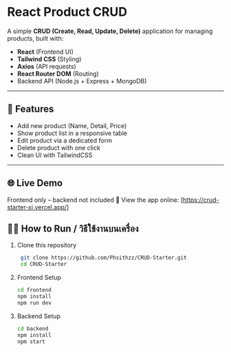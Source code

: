 # React Product CRUD

A simple **CRUD (Create, Read, Update, Delete)** application for managing products, built with:

- **React** (Frontend UI)
- **Tailwind CSS** (Styling)
- **Axios** (API requests)
- **React Router DOM** (Routing)
- Backend API (Node.js + Express + MongoDB)

---

## 🚀 Features
- Add new product (Name, Detail, Price)
- Show product list in a responsive table
- Edit product via a dedicated form
- Delete product with one click
- Clean UI with TailwindCSS

---
## 🌐 Live Demo
Frontend only – backend not included
🔗 View the app online: [https://crud-starter-xi.vercel.app/]

## 🧑‍💻 How to Run / วิธีใช้งานบนเครื่อง

1. Clone this repository  
   ```bash
    git clone https://github.com/Phsithzz/CRUD-Starter.git
    cd CRUD-Starter

2. Frontend Setup
    ```bash
    cd frontend
    npm install
    npm run dev

3. Backend Setup
    ```bash
    cd backend
    npm install
    npm start
